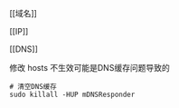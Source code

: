 


[[域名]]

[[IP]]

[[DNS]]

修改 hosts 不生效可能是DNS缓存问题导致的

```shell
# 清空DNS缓存
sudo killall -HUP mDNSResponder
```




